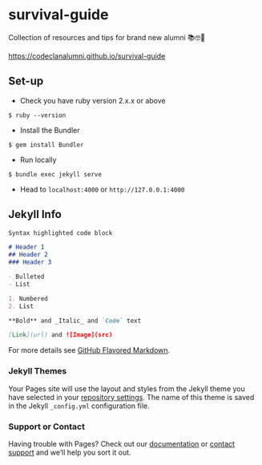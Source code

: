 # survival-guide
Collection of resources and tips for brand new alumni 📚🤓💪

https://codeclanalumni.github.io/survival-guide


## Set-up

* Check you have ruby version 2.x.x or above
```
$ ruby --version
```

* Install the Bundler
```
$ gem install Bundler
```

* Run locally
```
$ bundle exec jekyll serve
```

* Head to `localhost:4000` or `http://127.0.0.1:4000`


## Jekyll Info

```markdown
Syntax highlighted code block

# Header 1
## Header 2
### Header 3

- Bulleted
- List

1. Numbered
2. List

**Bold** and _Italic_ and `Code` text

[Link](url) and ![Image](src)
```

For more details see [GitHub Flavored Markdown](https://guides.github.com/features/mastering-markdown/).

### Jekyll Themes

Your Pages site will use the layout and styles from the Jekyll theme you have selected in your [repository settings](https://github.com/kyorkston/survival-guide/settings). The name of this theme is saved in the Jekyll `_config.yml` configuration file.

### Support or Contact

Having trouble with Pages? Check out our [documentation](https://help.github.com/categories/github-pages-basics/) or [contact support](https://github.com/contact) and we’ll help you sort it out.
